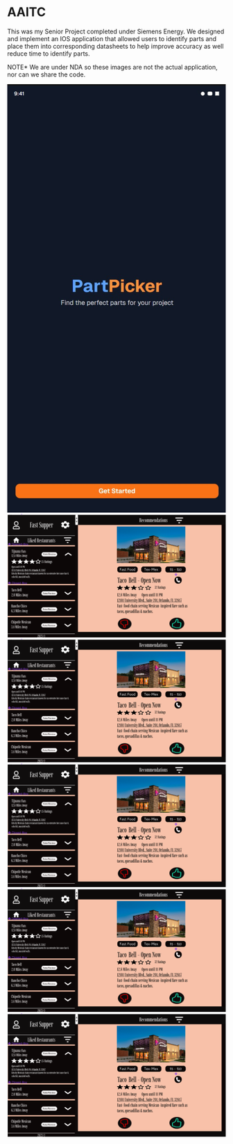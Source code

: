 # AAITC
This was my Senior Project completed under Siemens Energy. We designed and implement an IOS application that allowed users to identify parts and place them into 
corresponding datasheets to help improve accuracy as well reduce time to identify parts. 


NOTE* We are under NDA so these images are not the actual application, nor can we share the code.

![alt text](https://github.com/Miltderp/AAITC/blob/main/get_started.jpg?raw=true)
![alt text](https://github.com/Miltderp/TheFastSupper/blob/main/Fast.png?raw=true)
![alt text](https://github.com/Miltderp/TheFastSupper/blob/main/Fast.png?raw=true)
![alt text](https://github.com/Miltderp/TheFastSupper/blob/main/Fast.png?raw=true)
![alt text](https://github.com/Miltderp/TheFastSupper/blob/main/Fast.png?raw=true)
![alt text](https://github.com/Miltderp/TheFastSupper/blob/main/Fast.png?raw=true)
